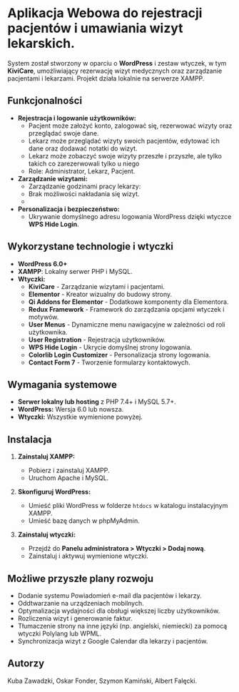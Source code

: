 # Aplikacja Webowa do rejestracji pacjentów i umawiania wizyt lekarskich.

System został stworzony w oparciu o **WordPress** i zestaw wtyczek, w tym **KiviCare**, umożliwiający rezerwację wizyt medycznych oraz zarządzanie pacjentami i lekarzami. Projekt działa lokalnie na serwerze XAMPP.

## Funkcjonalności
- **Rejestracja i logowanie użytkowników:**
  - Pacjent może założyć konto, zalogować się, rezerwować wizyty oraz przeglądać swoje dane.
  - Lekarz może przeglądać wizyty swoich pacjentów, edytować ich dane oraz dodawać notatki do wizyt.
  - Lekarz może zobaczyć swoje wizyty przeszłe i przyszłe, ale tylko takich co zarezerwowali tylko u niego
  - Role: Administrator, Lekarz, Pacjent.
- **Zarządzanie wizytami:**
  - Zarządzanie godzinami pracy lekarzy:
  - Brak możliwości nakładania się wizyt.
  - 
- **Personalizacja i bezpieczeństwo:**
  - Ukrywanie domyślnego adresu logowania WordPress dzięki wtyczce **WPS Hide Login**.

## Wykorzystane technologie i wtyczki
- **WordPress 6.0+**
- **XAMPP**: Lokalny serwer PHP i MySQL.
- **Wtyczki:**
  - **KiviCare** - Zarządzanie wizytami i pacjentami.
  - **Elementor** - Kreator wizualny do budowy strony.
  - **Qi Addons for Elementor** - Dodatkowe komponenty dla Elementora.
  - **Redux Framework** - Framework do zarządzania opcjami wtyczek i motywów.
  - **User Menus** - Dynamiczne menu nawigacyjne w zależności od roli użytkownika.
  - **User Registration** - Rejestracja użytkowników.
  - **WPS Hide Login** - Ukrycie domyślnej strony logowania.
  - **Colorlib Login Customizer** - Personalizacja strony logowania.
  - **Contact Form 7** - Tworzenie formularzy kontaktowych.

## Wymagania systemowe
- **Serwer lokalny lub hosting** z PHP 7.4+ i MySQL 5.7+. 
- **WordPress:** Wersja 6.0 lub nowsza.
- **Wtyczki:** Wszystkie wymienione powyżej.

## Instalacja
1. **Zainstaluj XAMPP:**
   - Pobierz i zainstaluj XAMPP.
   - Uruchom Apache i MySQL.
2. **Skonfiguruj WordPress:**
   - Umieść pliki WordPress w folderze `htdocs` w katalogu instalacyjnym XAMPP.
   - Umieść bazę danych w phpMyAdmin.
     
3. **Zainstaluj wtyczki:**
   - Przejdź do **Panelu administratora > Wtyczki > Dodaj nową**.
   - Zainstaluj i aktywuj wymienione wtyczki.


## Możliwe przyszłe plany rozwoju
- Dodanie systemu Powiadomień e-mail dla pacjentów i lekarzy.
- Oddtwarzanie na urządzeniach mobilnych.
- Optymalizacja wydajności dla obsługi większej liczby użytkowników.
- Rozliczenia wizyt i generowanie faktur.
- Tłumaczenie strony na inne języki (np. angielski, niemiecki) za pomocą wtyczki Polylang lub WPML.
- Synchronizacja wizyt z Google Calendar dla lekarzy i pacjentów.

## Autorzy
Kuba Zawadzki, Oskar Fonder, Szymon Kamiński, Albert Falęcki.



